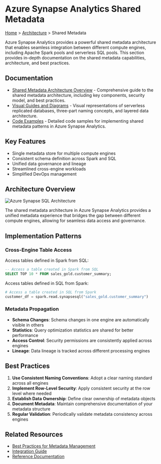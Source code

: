 # Azure Synapse Analytics Shared Metadata

[Home](../../) > [Architecture](../) > Shared Metadata

Azure Synapse Analytics provides a powerful shared metadata architecture that enables seamless integration between different compute engines, including Apache Spark pools and serverless SQL pools. This section provides in-depth documentation on the shared metadata capabilities, architecture, and best practices.

## Documentation

- [Shared Metadata Architecture Overview](./shared-metadata.md) - Comprehensive guide to the shared metadata architecture, including key components, security model, and best practices.
- [Visual Guides and Diagrams](./shared-metadata-visuals.md) - Visual representations of serverless replicated databases, three-part naming concepts, and layered data architecture.
- [Code Examples](./shared-metadata-examples.md) - Detailed code samples for implementing shared metadata patterns in Azure Synapse Analytics.

## Key Features

- Single metadata store for multiple compute engines
- Consistent schema definition across Spark and SQL
- Unified data governance and lineage
- Streamlined cross-engine workloads
- Simplified DevOps management

## Architecture Overview

![Azure Synapse SQL Architecture](https://learn.microsoft.com/en-us/azure/synapse-analytics/media/overview-architecture/sql-architecture.png)

The shared metadata architecture in Azure Synapse Analytics provides a unified metadata experience that bridges the gap between different compute engines, allowing for seamless data access and governance.

## Implementation Patterns

### Cross-Engine Table Access

Access tables defined in Spark from SQL:

```sql
-- Access a table created in Spark from SQL
SELECT TOP 10 * FROM sales_gold.customer_summary;
```

Access tables defined in SQL from Spark:

```python
# Access a table created in SQL from Spark
customer_df = spark.read.synapsesql("sales_gold.customer_summary")
```

### Metadata Propagation

- __Schema Changes__: Schema changes in one engine are automatically visible in others
- __Statistics__: Query optimization statistics are shared for better performance
- __Access Control__: Security permissions are consistently applied across engines
- __Lineage__: Data lineage is tracked across different processing engines

## Best Practices

1. __Use Consistent Naming Conventions__: Adopt a clear naming standard across all engines
2. __Implement Row-Level Security__: Apply consistent security at the row level where needed
3. __Establish Data Ownership__: Define clear ownership of metadata objects
4. __Document Metadata__: Maintain comprehensive documentation of your metadata structure
5. __Regular Validation__: Periodically validate metadata consistency across engines

## Related Resources

- [Best Practices for Metadata Management](../../best-practices/data-governance.md#metadata-management)
- [Integration Guide](../../code-examples/integration-guide.md)
- [Reference Documentation](../../reference/#metadata)
